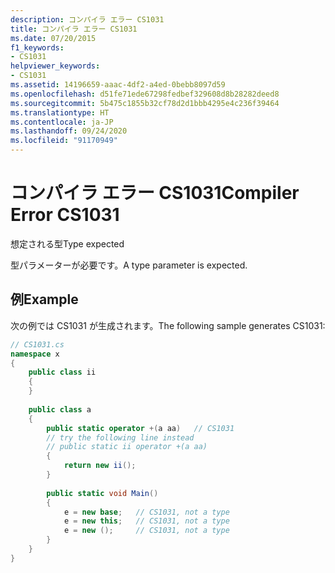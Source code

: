 ```yaml
---
description: コンパイラ エラー CS1031
title: コンパイラ エラー CS1031
ms.date: 07/20/2015
f1_keywords:
- CS1031
helpviewer_keywords:
- CS1031
ms.assetid: 14196659-aaac-4df2-a4ed-0bebb8097d59
ms.openlocfilehash: d51fe71ede67298fedbef329608d8b28282deed8
ms.sourcegitcommit: 5b475c1855b32cf78d2d1bbb4295e4c236f39464
ms.translationtype: HT
ms.contentlocale: ja-JP
ms.lasthandoff: 09/24/2020
ms.locfileid: "91170949"
---
```

# <a name="compiler-error-cs1031"></a><span data-ttu-id="b2b30-103">コンパイラ エラー CS1031</span><span class="sxs-lookup"><span data-stu-id="b2b30-103">Compiler Error CS1031</span></span>

<span data-ttu-id="b2b30-104">想定される型</span><span class="sxs-lookup"><span data-stu-id="b2b30-104">Type expected</span></span>  
  
 <span data-ttu-id="b2b30-105">型パラメーターが必要です。</span><span class="sxs-lookup"><span data-stu-id="b2b30-105">A type parameter is expected.</span></span>  
  
## <a name="example"></a><span data-ttu-id="b2b30-106">例</span><span class="sxs-lookup"><span data-stu-id="b2b30-106">Example</span></span>  

 <span data-ttu-id="b2b30-107">次の例では CS1031 が生成されます。</span><span class="sxs-lookup"><span data-stu-id="b2b30-107">The following sample generates CS1031:</span></span>  
  
```csharp  
// CS1031.cs  
namespace x  
{  
    public class ii  
    {  
    }  
  
    public class a  
    {  
        public static operator +(a aa)   // CS1031  
        // try the following line instead  
        // public static ii operator +(a aa)  
        {  
            return new ii();  
        }  
  
        public static void Main()  
        {  
            e = new base;   // CS1031, not a type  
            e = new this;   // CS1031, not a type  
            e = new ();     // CS1031, not a type  
        }  
    }  
}  
```
